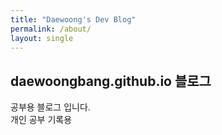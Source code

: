 ```yaml
---
title: "Daewoong's Dev Blog"
permalink: /about/
layout: single
---
```


## daewoongbang.github.io 블로그

공부용 블로그 입니다.  
개인 공부 기록용
